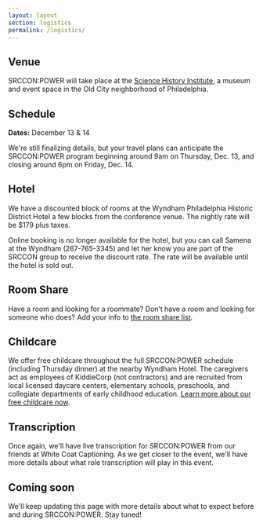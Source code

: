 ```yaml
---
layout: layout
section: logistics
permalink: /logistics/
---
```


## Venue

SRCCON:POWER will take place at the [Science History Institute](https://www.sciencehistory.org/), a museum and event space in the Old City neighborhood of Philadelphia.

## Schedule

**Dates:** December 13 & 14

We're still finalizing details, but your travel plans can anticipate the SRCCON:POWER program beginning around 9am on Thursday, Dec. 13, and closing around 6pm on Friday, Dec. 14.

## Hotel

We have a discounted block of rooms at the Wyndham Philadelphia Historic District Hotel a few blocks from the conference venue. The nightly rate will be $179 plus taxes. 

Online booking is no longer available for the hotel, but you can call Samena at the Wyndham (267-765-3345) and let her know you are part of the SRCCON group to receive the discount rate. The rate will be available until the hotel is sold out.

## Room Share

Have a room and looking for a roommate? Don’t have a room and looking for someone who does? Add your info to [the room share list](https://etherpad.opennews.org/p/srcconpowerRoomShare2018).


## Childcare

We offer free childcare throughout the full SRCCON:POWER schedule (including Thursday dinner) at the nearby Wyndham Hotel. The caregivers act as employees of KiddieCorp (not contractors) and are recruited from local licensed daycare centers, elementary schools, preschools, and collegiate departments of early childhood education. [Learn more about our free childcare now](/childcare).

## Transcription

Once again, we'll have live transcription for SRCCON:POWER from our friends at White Coat Captioning. As we get closer to the event, we'll have more details about what role transcription will play in this event. 

## Coming soon

We'll keep updating this page with more details about what to expect before and during SRCCON:POWER. Stay tuned!

